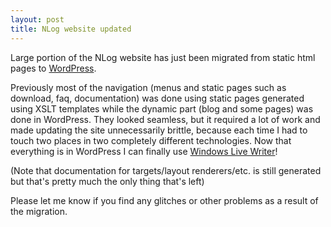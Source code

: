 ```yaml
---
layout: post
title: NLog website updated
---
```


Large portion of the NLog website has just been migrated from static html pages to [WordPress](http://wordpress.org/).

Previously most of the navigation (menus and static pages such as download, faq, documentation) was done using static pages generated using XSLT templates while the dynamic part (blog and some pages) was done in WordPress. They looked seamless, but it required a lot of work and made updating the site unnecessarily brittle, because each time I had to touch two places in two completely different technologies. Now that everything is in WordPress I can finally use [Windows Live Writer](http://windowslivewriter.spaces.live.com/)!

(Note that documentation for targets/layout renderers/etc. is still generated but that's pretty much the only thing that's left)

Please let me know if you find any glitches or other problems as a result of the migration.